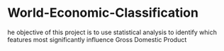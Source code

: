 # World-Economic-Classification
he objective of this project is to use statistical analysis to identify which features most significantly influence Gross Domestic Product
